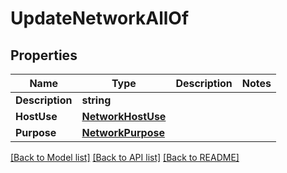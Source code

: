 # UpdateNetworkAllOf

## Properties

Name | Type | Description | Notes
------------ | ------------- | ------------- | -------------
**Description** | **string** |  | 
**HostUse** | [**NetworkHostUse**](NetworkHostUse.md) |  | 
**Purpose** | [**NetworkPurpose**](NetworkPurpose.md) |  | 

[[Back to Model list]](../README.md#documentation-for-models) [[Back to API list]](../README.md#documentation-for-api-endpoints) [[Back to README]](../README.md)


